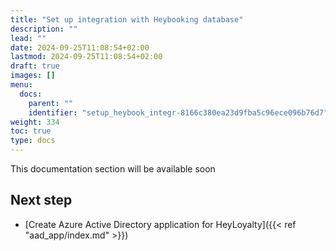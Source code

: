 ```yaml
---
title: "Set up integration with Heybooking database"
description: ""
lead: ""
date: 2024-09-25T11:08:54+02:00
lastmod: 2024-09-25T11:08:54+02:00
draft: true
images: []
menu:
  docs:
    parent: ""
    identifier: "setup_heybook_integr-8166c380ea23d9fba5c96ece096b76d7"
weight: 334
toc: true
type: docs
---
```


This documentation section will be available soon

## Next step

- [Create Azure Active Directory application for HeyLoyalty]({{< ref "aad_app/index.md" >}})